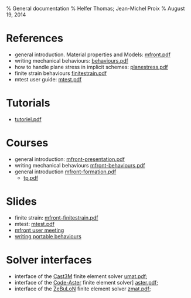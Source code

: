 % General documentation 
% Helfer Thomas; Jean-Michel Proix
% August 19, 2014

# References

- general introduction. Material properties and Models: [mfront.pdf](documents/mfront/mfront.pdf)
- writing mechanical behaviours: [behaviours.pdf](documents/mfront/behaviours.pdf)
- how to handle plane stress in implicit schemes: [planestress.pdf](documents/mfront/planestress.pdf)
- finite strain behaviours [finitestrain.pdf](documents/mfront/finitestrain.pdf)
- mtest user guide: [mtest.pdf](documents/mtest/mtest.pdf)

# Tutorials

- [tutoriel.pdf](documents/tutoriel/tutoriel.pdf)

# Courses

- general introduction: [mfront-presentation.pdf](documents/mfront-presentation/mfront-presentation.pdf)
- writing mechanical behaviours [mfront-behaviours.pdf](documents/mfront-behaviours/mfront-behaviours.pdf)
- general introduction [mfront-formation.pdf](documents/mfront-formation/mfront-formation.pdf)
    - [tp.pdf](documents/tp/tp.pdf)

# Slides

- finite strain: [mfront-finitestrain.pdf](documents/mfront-finitestrain/mfront-finitestrain.pdf)
- mtest: [mtest.pdf](documents/mtest-presentation/mtest-presentation.pdf)
- [mfront user meeting](documents/mfront-user-meeting/mfront.html)
- [writing portable behaviours](documents/portable-behaviour/portability.html)

# Solver interfaces

- interface of the [Cast3M]() finite element solver [umat.pdf](documents/mfront/umat.pdf);
- interface of the [Code-Aster]() finite element solver] [aster.pdf](documents/mfront/aster.pdf);
- interface of the [ZeBuLoN]() finite element solver [zmat.pdf](documents/mfront/zmat.pdf);

